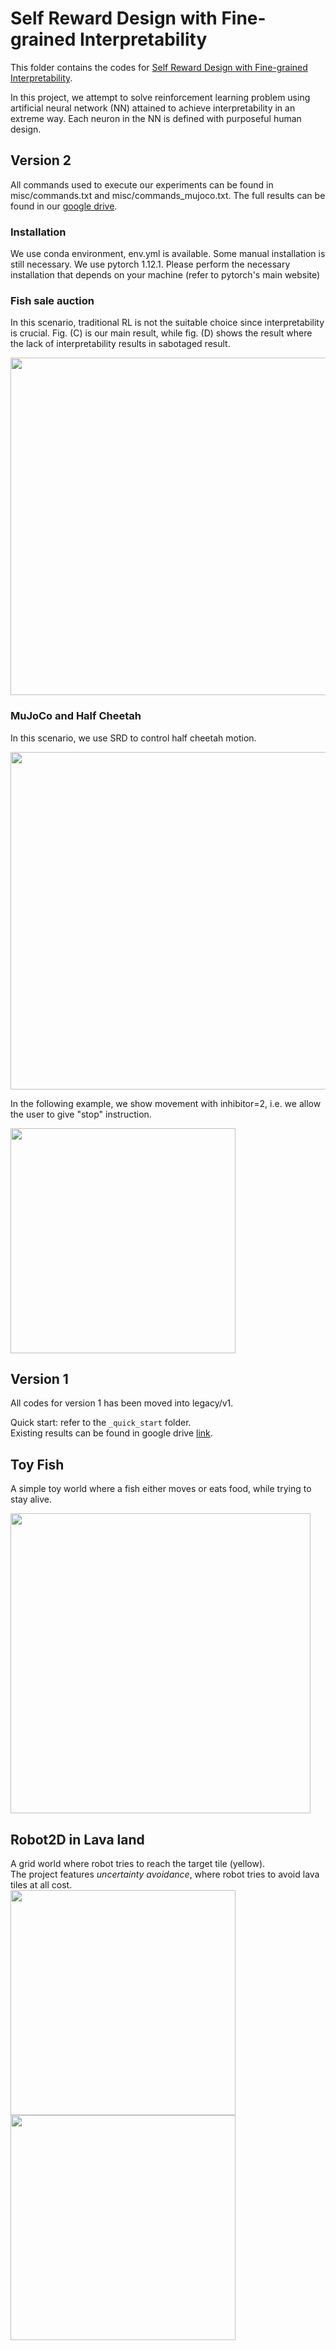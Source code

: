 # Self Reward Design with Fine-grained Interpretability

This folder contains the codes for [Self Reward Design with Fine-grained Interpretability](https://arxiv.org/abs/2112.15034).

In this project, we attempt to solve reinforcement learning problem using artificial neural network (NN) attained to achieve interpretability in an extreme way. Each neuron in the NN is defined with purposeful human design.



## Version 2
All commands used to execute our experiments can be found in misc/commands.txt and misc/commands_mujoco.txt. The full results can be found in our <a href='https://drive.google.com/drive/folders/1FoeGgfcO4hdWZynxVFrzPYWvYwIWVZ0p?usp=share_link'>google drive</a>.

### Installation
We use conda environment, env.yml is available.
Some manual installation is still necessary. We use pytorch 1.12.1. Please perform the necessary installation that depends on your machine (refer to pytorch's main website) 


### Fish sale auction
In this scenario, traditional RL is not the suitable choice since interpretability is crucial. Fig. (C) is our main result, while fig. (D) shows the result where the lack of interpretability results in sabotaged result.

<img src="https://drive.google.com/uc?export=view&id=18woxwEba2NcuGddMsPLd-UxpbIdWHFZC" width="540"></img>

### MuJoCo and Half Cheetah
In this scenario, we use SRD to control half cheetah motion. 

<img src="https://drive.google.com/uc?export=view&id=1Q57N4Bw-LAacuaddAeTIKGh77dnhcDXr" width="540"></img>

In the following example, we show movement with inhibitor=2, i.e. we allow the user to give "stop" instruction.

<img src="https://drive.google.com/uc?export=view&id=1o5Omkic3IaZt8YYkRe5Sl_Gdg_ON5xvq" width="360"></img>

## Version 1

All codes for version 1 has been moved into legacy/v1.

Quick start: refer to the `_quick_start` folder.<br>
Existing results can be found in google drive <a href="https://drive.google.com/drive/folders/1FoeGgfcO4hdWZynxVFrzPYWvYwIWVZ0p?usp=sharing">link</a>.


## Toy Fish
A simple toy world where a fish either moves or eats food, while trying to stay alive.

<img src="https://drive.google.com/uc?export=view&id=1-qvG1E_AThX0-XOsw-zJvl9bAvfxKLcD" width="480"></img>

## Robot2D in Lava land
A grid world where robot tries to reach the target tile (yellow).<br>
The project features *uncertainty avoidance*, where robot tries to avoid lava tiles at all cost.<br>
<img src="https://drive.google.com/uc?export=view&id=101T_MzHh70T7y55TJdBPpvXEo8yWgntT" width="360"></img>
<img src="https://drive.google.com/uc?export=view&id=1C1pK4bOtnaBagbJc9nBfSXV2BI-P7n8g" width="360"></img><br>
